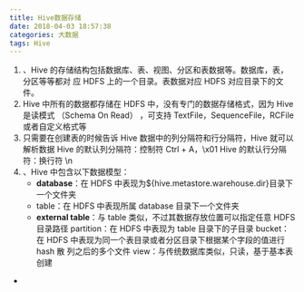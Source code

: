 ```yaml
---
title: Hive数据存储
date: 2018-04-03 18:57:38
categories: 大数据
tags: Hive
---
```

1. 、Hive 的存储结构包括数据库、表、视图、分区和表数据等。数据库，表，分区等等都对 应 HDFS 上的一个目录。表数据对应 HDFS 对应目录下的文件。 
2. Hive 中所有的数据都存储在 HDFS 中，没有专门的数据存储格式，因为 Hive 是读模式 （Schema On Read） ，可支持 TextFile，SequenceFile，RCFile 或者自定义格式等 
3. 只需要在创建表的时候告诉 Hive 数据中的列分隔符和行分隔符，Hive 就可以解析数据 Hive 的默认列分隔符：控制符 Ctrl + A，\x01 Hive 的默认行分隔符：换行符 \n 
4. 、Hive 中包含以下数据模型： 
    - **database**：在 HDFS 中表现为${hive.metastore.warehouse.dir}目录下一个文件夹
    - table：在 HDFS 中表现所属 database 目录下一个文件夹 
    - **external table**：与 table 类似，不过其数据存放位置可以指定任意 HDFS 目录路径 partition：在 HDFS 中表现为 table 目录下的子目录 bucket：在 HDFS 中表现为同一个表目录或者分区目录下根据某个字段的值进行 hash 散 列之后的多个文件 view：与传统数据库类似，只读，基于基本表创建 
 - 